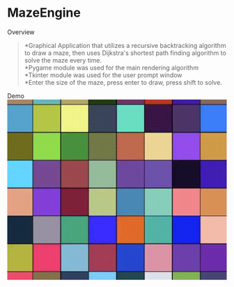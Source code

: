 # MazeEngine
Overview<br/>
>*Graphical Application that utilizes a recursive backtracking algorithm to draw a maze, then uses Dijkstra's shortest path finding algorithm to solve the maze every time.<br/>
>*Pygame module was used for the main rendering algorithm<br/>
>*Tkinter module was used for the user prompt window<br/>
>*Enter the size of the maze, press enter to draw, press shift to solve.

Demo<br/>
![](MazeEngineDemo.gif)
